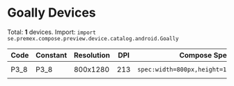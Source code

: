 # Goally Devices

Total: **1** devices. Import: `import se.premex.compose.preview.device.catalog.android.Goally`

| Code | Constant | Resolution | DPI | Compose Spec | Preview Usage |
|------|----------|------------|-----|-------------|---------------|
| P3_8 | P3_8 | 800x1280 | 213 | `spec:width=800px,height=1280px,dpi=213` | `@Preview(device = Goally.P3_8)` |

<!-- Generated automatically. Do not edit manually. -->
